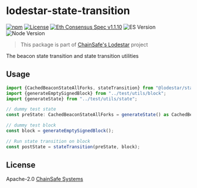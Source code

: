 # lodestar-state-transition

[![npm](https://img.shields.io/npm/v/@lodestar/state-transition)](https://www.npmjs.com/package/@lodestar/state-transition)
[![License](https://img.shields.io/badge/License-Apache%202.0-blue.svg)](https://opensource.org/licenses/Apache-2.0)
[![Eth Consensus Spec v1.1.10](https://img.shields.io/badge/ETH%20consensus--spec-1.1.10-blue)](https://github.com/ethereum/consensus-specs/releases/tag/v1.1.10)
![ES Version](https://img.shields.io/badge/ES-2020-yellow)
![Node Version](https://img.shields.io/badge/node-16.x-green)

> This package is part of [ChainSafe's Lodestar](https://lodestar.chainsafe.io) project

The beacon state transition and state transition utilities

## Usage

```typescript
import {CachedBeaconStateAllForks, stateTransition} from "@lodestar/state-transition";
import {generateEmptySignedBlock} from "../test/utils/block";
import {generateState} from "../test/utils/state";

// dummy test state
const preState: CachedBeaconStateAllForks = generateState() as CachedBeaconStateAllForks;

// dummy test block
const block = generateEmptySignedBlock();

// Run state transition on block
const postState = stateTransition(preState, block);
```

## License

Apache-2.0 [ChainSafe Systems](https://chainsafe.io)
